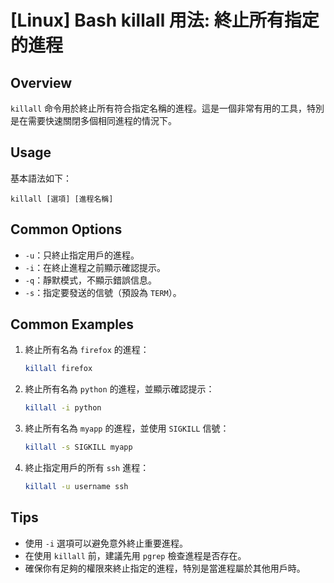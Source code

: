 # [Linux] Bash killall 用法: 終止所有指定的進程

## Overview
`killall` 命令用於終止所有符合指定名稱的進程。這是一個非常有用的工具，特別是在需要快速關閉多個相同進程的情況下。

## Usage
基本語法如下：
```
killall [選項] [進程名稱]
```

## Common Options
- `-u`：只終止指定用戶的進程。
- `-i`：在終止進程之前顯示確認提示。
- `-q`：靜默模式，不顯示錯誤信息。
- `-s`：指定要發送的信號（預設為 `TERM`）。

## Common Examples
1. 終止所有名為 `firefox` 的進程：
   ```bash
   killall firefox
   ```

2. 終止所有名為 `python` 的進程，並顯示確認提示：
   ```bash
   killall -i python
   ```

3. 終止所有名為 `myapp` 的進程，並使用 `SIGKILL` 信號：
   ```bash
   killall -s SIGKILL myapp
   ```

4. 終止指定用戶的所有 `ssh` 進程：
   ```bash
   killall -u username ssh
   ```

## Tips
- 使用 `-i` 選項可以避免意外終止重要進程。
- 在使用 `killall` 前，建議先用 `pgrep` 檢查進程是否存在。
- 確保你有足夠的權限來終止指定的進程，特別是當進程屬於其他用戶時。